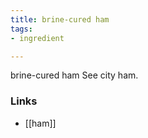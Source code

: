 ```yaml
---
title: brine-cured ham
tags:
- ingredient

---
```

brine-cured ham See city ham.

### Links

* [[ham]]
